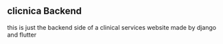 ## clicnica Backend
this is just the backend side of a clinical services website made by django and flutter
